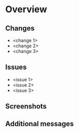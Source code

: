 
# Overview
<!---
Describe what the pull request is all about, keep it as simple as should be 
to better understand by the contributors.
!--->

## Changes
<!--- 
List of all changes you made in the PR, please make it descriptive as much as you can. (* Required)
NOTE : add as much as you can, no need to have exactly 3
NOTE: if not applicable n/a instead.
!-->

- <change 1>
- <change 2>
- <change 3>

## Issues
<!--- 
Mention any issues persistent in the given PR, so that other members could know and solve (Optional)
NOTE : add as much as you can, no need to have exactly 3
NOTE: if not applicable n/a instead.
!-->

- <issue 1>
- <issue 2>
- <issue 3>

## Screenshots
<!--- 
Note some issues persistent in the given PR, so that other members could know and solve (Optional)
NOTE: if not applicable n/a instead.
!-->

## Additional messages
<!--- 
Add any additional context or messages to reviewers. Highlight anything noteworthy or complex in the PR.
NOTE: if not applicable n/a instead. 
!-->